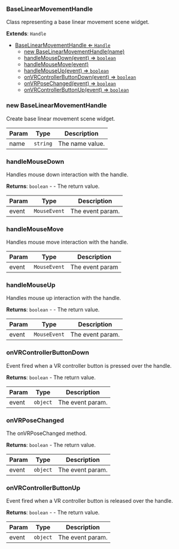 <a name="BaseLinearMovementHandle"></a>

### BaseLinearMovementHandle 
Class representing a base linear movement scene widget.


**Extends**: <code>Handle</code>  

* [BaseLinearMovementHandle ⇐ <code>Handle</code>](#BaseLinearMovementHandle)
    * [new BaseLinearMovementHandle(name)](#new-BaseLinearMovementHandle)
    * [handleMouseDown(event) ⇒ <code>boolean</code>](#handleMouseDown)
    * [handleMouseMove(event)](#handleMouseMove)
    * [handleMouseUp(event) ⇒ <code>boolean</code>](#handleMouseUp)
    * [onVRControllerButtonDown(event) ⇒ <code>boolean</code>](#onVRControllerButtonDown)
    * [onVRPoseChanged(event) ⇒ <code>boolean</code>](#onVRPoseChanged)
    * [onVRControllerButtonUp(event) ⇒ <code>boolean</code>](#onVRControllerButtonUp)

<a name="new_BaseLinearMovementHandle_new"></a>

### new BaseLinearMovementHandle
Create base linear movement scene widget.


| Param | Type | Description |
| --- | --- | --- |
| name | <code>string</code> | The name value. |

<a name="BaseLinearMovementHandle+handleMouseDown"></a>

### handleMouseDown
Handles mouse down interaction with the handle.


**Returns**: <code>boolean</code> - - The return value.  

| Param | Type | Description |
| --- | --- | --- |
| event | <code>MouseEvent</code> | The event param. |

<a name="BaseLinearMovementHandle+handleMouseMove"></a>

### handleMouseMove
Handles mouse move interaction with the handle.



| Param | Type | Description |
| --- | --- | --- |
| event | <code>MouseEvent</code> | The event param |

<a name="BaseLinearMovementHandle+handleMouseUp"></a>

### handleMouseUp
Handles mouse up interaction with the handle.


**Returns**: <code>boolean</code> - - The return value.  

| Param | Type | Description |
| --- | --- | --- |
| event | <code>MouseEvent</code> | The event param. |

<a name="BaseLinearMovementHandle+onVRControllerButtonDown"></a>

### onVRControllerButtonDown
Event fired when a VR controller button is pressed over the handle.


**Returns**: <code>boolean</code> - The return value.  

| Param | Type | Description |
| --- | --- | --- |
| event | <code>object</code> | The event param. |

<a name="BaseLinearMovementHandle+onVRPoseChanged"></a>

### onVRPoseChanged
The onVRPoseChanged method.


**Returns**: <code>boolean</code> - The return value.  

| Param | Type | Description |
| --- | --- | --- |
| event | <code>object</code> | The event param. |

<a name="BaseLinearMovementHandle+onVRControllerButtonUp"></a>

### onVRControllerButtonUp
Event fired when a VR controller button is released over the handle.


**Returns**: <code>boolean</code> - - The return value.  

| Param | Type | Description |
| --- | --- | --- |
| event | <code>object</code> | The event param. |

